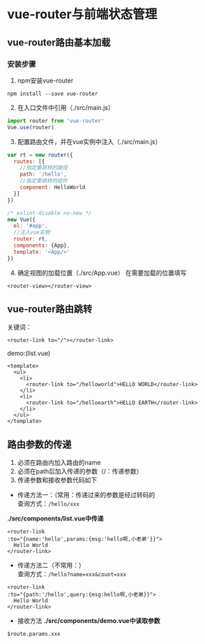 # vue-router与前端状态管理

## vue-router路由基本加载
### 安装步骤
1. npm安装vue-router
```npm
npm install --save vue-router
```
2. 在入口文件中引用（./src/main.js）
```javascript
import router from 'vue-router'
Vue.use(router)
```
3. 配置路由文件，并在vue实例中注入（./src/main.js）
```javascript
var rt = new router({
  routes: [{
    //指定要跳转的路径
    path: '/hello',
    //指定要跳转的组件
    component: HelloWorld
  }]
})

/* eslint-disable no-new */
new Vue({
  el: '#app',
  //注入vue实例
  router: rt,
  components: {App},
  template: '<App/>'
})
```
4. 确定视图的加载位置（./src/App.vue）
在需要加载的位置填写
```vue
<router-view></router-view>
```
## vue-router路由跳转
关键词：
```vue
<router-link to="/"></router-link>
```
demo:(list.vue)
```vue
<template>
  <ul>
    <li>
      <router-link to="/helloworld">HELLO WORLD</router-link>
    </li>
    <li>
      <router-link to="/helloearth">HELLO EARTH</router-link>
    </li>
  </ul>
</template>
```

## 路由参数的传递
1. 必须在路由内加入路由的name
2. 必须在path后加入传递的参数（/：传递参数）
3. 传递参数和接收参数代码如下  
- 传递方法一：（常用：传递过来的参数是经过转码的    
查询方式：`/hello/xxx`
    
**./src/components/list.vue中传递**
```vue
<router-link 
:to="{name:'hello',params:{msg:'hello啊,小老弟'}}">
  Hello World
</router-link>
```
- 传递方法二（不常用：）   
查询方式：`/hello?name=xxx&count=xxx`
```vue
<router-link
:to="{path:'/hello',query:{msg:hello啊,小老弟}}">
  Hello World
</router-link>
```

- 接收方法
**./src/components/demo.vue中读取参数**
```vue
$route.params.xxx
```



